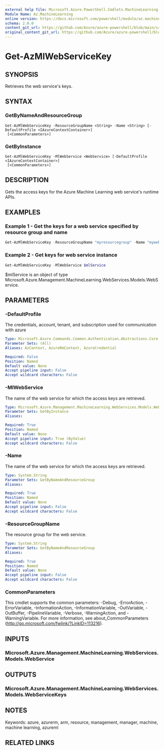 ```yaml
---
external help file: Microsoft.Azure.PowerShell.Cmdlets.MachineLearning.dll-Help.xml
Module Name: Az.MachineLearning
online version: https://docs.microsoft.com/powershell/module/az.machinelearning/get-azmlwebservicekey
schema: 2.0.0
content_git_url: https://github.com/Azure/azure-powershell/blob/main/src/MachineLearning/MachineLearning/help/Get-AzMlWebServiceKey.md
original_content_git_url: https://github.com/Azure/azure-powershell/blob/main/src/MachineLearning/MachineLearning/help/Get-AzMlWebServiceKey.md
---
```


# Get-AzMlWebServiceKey

## SYNOPSIS
Retrieves the web service's keys.

## SYNTAX

### GetByNameAndResourceGroup
```
Get-AzMlWebServiceKey -ResourceGroupName <String> -Name <String> [-DefaultProfile <IAzureContextContainer>]
 [<CommonParameters>]
```

### GetByInstance
```
Get-AzMlWebServiceKey -MlWebService <WebService> [-DefaultProfile <IAzureContextContainer>]
 [<CommonParameters>]
```

## DESCRIPTION
Gets the access keys for the Azure Machine Learning web service's runtime APIs.

## EXAMPLES

### Example 1 - Get the keys for a web service specified by resource group and name
```powershell
Get-AzMlWebServiceKey -ResourceGroupName "myresourcegroup" -Name "mywebservicename"
```

### Example 2 - Get keys for web service instance
```powershell
Get-AzMlWebServiceKey -MlWebService $mlService
```

$mlService is an object of type Microsoft.Azure.Management.MachineLearning.WebServices.Models.WebService.

## PARAMETERS

### -DefaultProfile
The credentials, account, tenant, and subscription used for communication with azure

```yaml
Type: Microsoft.Azure.Commands.Common.Authentication.Abstractions.Core.IAzureContextContainer
Parameter Sets: (All)
Aliases: AzContext, AzureRmContext, AzureCredential

Required: False
Position: Named
Default value: None
Accept pipeline input: False
Accept wildcard characters: False
```

### -MlWebService
The name of the web service for which the access keys are retrieved.

```yaml
Type: Microsoft.Azure.Management.MachineLearning.WebServices.Models.WebService
Parameter Sets: GetByInstance
Aliases:

Required: True
Position: Named
Default value: None
Accept pipeline input: True (ByValue)
Accept wildcard characters: False
```

### -Name
The name of the web service for which the access keys are retrieved.

```yaml
Type: System.String
Parameter Sets: GetByNameAndResourceGroup
Aliases:

Required: True
Position: Named
Default value: None
Accept pipeline input: False
Accept wildcard characters: False
```

### -ResourceGroupName
The resource group for the web service.

```yaml
Type: System.String
Parameter Sets: GetByNameAndResourceGroup
Aliases:

Required: True
Position: Named
Default value: None
Accept pipeline input: False
Accept wildcard characters: False
```

### CommonParameters
This cmdlet supports the common parameters: -Debug, -ErrorAction, -ErrorVariable, -InformationAction, -InformationVariable, -OutVariable, -OutBuffer, -PipelineVariable, -Verbose, -WarningAction, and -WarningVariable. For more information, see about_CommonParameters (http://go.microsoft.com/fwlink/?LinkID=113216).

## INPUTS

### Microsoft.Azure.Management.MachineLearning.WebServices.Models.WebService

## OUTPUTS

### Microsoft.Azure.Management.MachineLearning.WebServices.Models.WebServiceKeys

## NOTES
Keywords: azure, azurerm, arm, resource, management, manager, machine, machine learning, azureml

## RELATED LINKS
